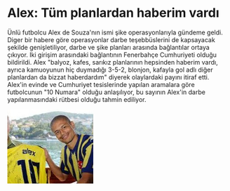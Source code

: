 # Alex: Tüm planlardan haberim vardı

Ünlü futbolcu Alex de Souza'nın ismi şike operasyonlarıyla gündeme
geldi. Diger bir habere göre operasyonlar darbe teşebbüslerini de
kapsayacak şekilde genişletiliyor, darbe ve şike planları arasında
bağlantılar ortaya çıkıyor. Iki girişim arasındaki bağlantının
Fenerbahçe Cumhuriyeti olduğu bildirildi. Alex "balyoz, kafes, sarıkız
planlarının hepsinden haberim vardı, ayrıca kamuoyunun hiç duymadığı
3-5-2, blonjon, kafayla gol adlı diğer planlardan da bizzat
haberdardım" diyerek olaylardaki payını itiraf etti. Alex'in evinde ve
Cumhuriyet tesislerinde yapılan aramalara göre futbolcunun "10 Numara"
olduğu anlaşılıyor, bu sayının Alex'in darbe yapılanmasındaki rütbesi
olduğu tahmin ediliyor.


![](alex.jpeg)
